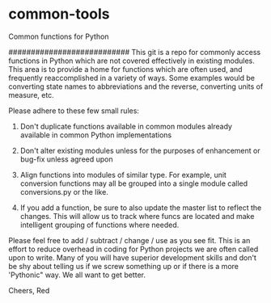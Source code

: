# common-tools
Common functions for Python

###########################
This git is a repo for commonly access functions in Python which are not covered effectively in existing modules.  This area is to provide a home for functions which are often used, and frequently reaccomplished in a variety of ways.  Some examples would be converting state names to abbreviations and the reverse, converting units of measure, etc.

Please adhere to these few small rules:

1) Don't duplicate functions available in common modules already available in common Python implementations

2) Don't alter existing modules unless for the purposes of enhancement or bug-fix unless agreed upon

3) Align functions into modules of similar type.  For example, unit conversion functions may all be grouped into a single module called conversions.py or the like.  

4) If you add a function, be sure to also update the master list to reflect the changes.  This will allow us to track where funcs are located and make intelligent grouping of functions where needed.

Please feel free to add / subtract / change / use as you see fit.  This is an effort to reduce overhead in coding for Python projects we are often called upon to write.  Many of you will have superior development skills and don't be shy about telling us if we screw something up or if there is a more 'Pythonic" way.  We all want to get better.

Cheers,
Red
